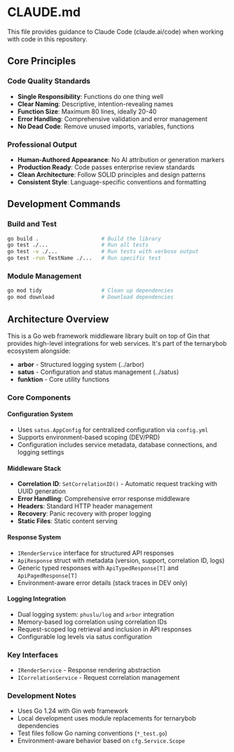 # CLAUDE.md

This file provides guidance to Claude Code (claude.ai/code) when working with code in this repository.

## Core Principles

### Code Quality Standards
- **Single Responsibility**: Functions do one thing well
- **Clear Naming**: Descriptive, intention-revealing names
- **Function Size**: Maximum 80 lines, ideally 20-40
- **Error Handling**: Comprehensive validation and error management
- **No Dead Code**: Remove unused imports, variables, functions

### Professional Output
- **Human-Authored Appearance**: No AI attribution or generation markers
- **Production Ready**: Code passes enterprise review standards
- **Clean Architecture**: Follow SOLID principles and design patterns
- **Consistent Style**: Language-specific conventions and formatting

## Development Commands

### Build and Test
```bash
go build .                    # Build the library
go test ./...                 # Run all tests
go test -v ./...              # Run tests with verbose output
go test -run TestName ./...   # Run specific test
```

### Module Management
```bash
go mod tidy                   # Clean up dependencies
go mod download               # Download dependencies
```

## Architecture Overview

This is a Go web framework middleware library built on top of Gin that provides high-level integrations for web services. It's part of the ternarybob ecosystem alongside:
- **arbor** - Structured logging system (../arbor)
- **satus** - Configuration and status management (../satus) 
- **funktion** - Core utility functions

### Core Components

#### Configuration System
- Uses `satus.AppConfig` for centralized configuration via `config.yml`
- Supports environment-based scoping (DEV/PRD)
- Configuration includes service metadata, database connections, and logging settings

#### Middleware Stack
- **Correlation ID**: `SetCorrelationID()` - Automatic request tracking with UUID generation
- **Error Handling**: Comprehensive error response middleware
- **Headers**: Standard HTTP header management
- **Recovery**: Panic recovery with proper logging
- **Static Files**: Static content serving

#### Response System
- `IRenderService` interface for structured API responses
- `ApiResponse` struct with metadata (version, support, correlation ID, logs)
- Generic typed responses with `ApiTypedResponse[T]` and `ApiPagedResponse[T]`
- Environment-aware error details (stack traces in DEV only)

#### Logging Integration
- Dual logging system: `phuslu/log` and `arbor` integration
- Memory-based log correlation using correlation IDs
- Request-scoped log retrieval and inclusion in API responses
- Configurable log levels via satus configuration

### Key Interfaces
- `IRenderService` - Response rendering abstraction
- `ICorrelationService` - Request correlation management

### Development Notes
- Uses Go 1.24 with Gin web framework
- Local development uses module replacements for ternarybob dependencies
- Test files follow Go naming conventions (`*_test.go`)
- Environment-aware behavior based on `cfg.Service.Scope`